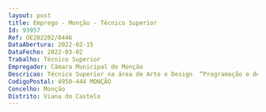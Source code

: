 ```yaml
--- 
layout: post
title: Emprego - Monção - Técnico Superior
Id: 93957
Ref: OE202202/0446
DataAbertura: 2022-02-15
DataFecho: 2022-03-02
Trabalho: Técnico Superior
Empregador: Câmara Municipal de Monção
Descricao: Técnico Superior na área de Arte e Design  “Programação e design  Colaborar na otimização da utilização dos recursos informáticos existentes, promovendo a tramitação eletrónica da informação  Colaborar na implementação de uma estratégia digital municipal (gestão de conteúdos web)  Acompanhar o desenvolvimento de projetos, como a criação do site institucional  Prestar apoio técnico aos diversos serviços da autarquia.”
CodigoPostal: 4950-444 MONÇÃO
Concelho: Monção
Distrito: Viana do Castelo
--- 
```

